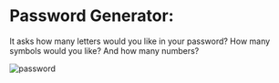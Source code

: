 # **Password Generator:**

It asks how many letters would you like in your password? How many symbols would you like? And how many numbers?

![password](images/password.png)
